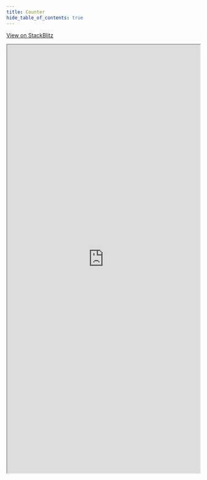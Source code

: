 ```yaml
---
title: Counter
hide_table_of_contents: true
---
```


[View on StackBlitz](https://stackblitz.com/edit/vitejs-vite-nee2dl?embed=1&file=src%2Fmain.ts)

<iframe src="https://stackblitz.com/edit/vitejs-vite-nee2dl?embed=1&file=src%2Fmain.ts"
  width='100%'
  height='1120px'
  title="vgg-wasm-counter-demo"
  allow="accelerometer; ambient-light-sensor; camera; encrypted-media; geolocation; gyroscope; hid; microphone; midi; payment; usb; vr; xr-spatial-tracking"
></iframe>
